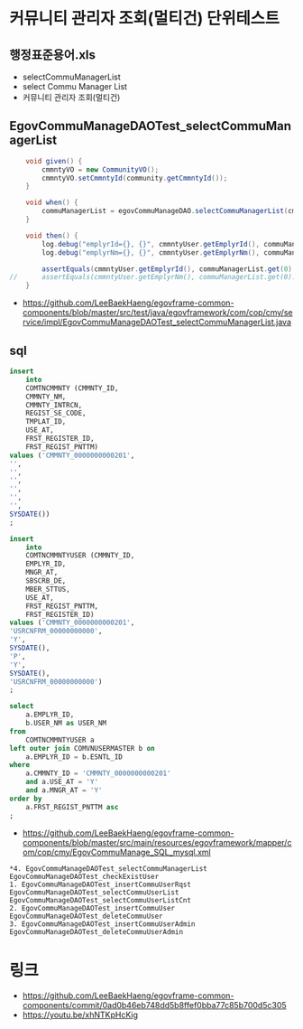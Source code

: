 # 커뮤니티 관리자 조회(멀티건) 단위테스트

## 행정표준용어.xls

- selectCommuManagerList
- select Commu Manager List
- 커뮤니티 관리자 조회(멀티건)

## EgovCommuManageDAOTest_selectCommuManagerList

```java
	void given() {
		cmmntyVO = new CommunityVO();
		cmmntyVO.setCmmntyId(community.getCmmntyId());
	}

	void when() {
		commuManagerList = egovCommuManageDAO.selectCommuManagerList(cmmntyVO);
	}

	void then() {
		log.debug("emplyrId={}, {}", cmmntyUser.getEmplyrId(), commuManagerList.get(0).getEmplyrId());
		log.debug("emplyrNm={}, {}", cmmntyUser.getEmplyrNm(), commuManagerList.get(0).getEmplyrNm());

		assertEquals(cmmntyUser.getEmplyrId(), commuManagerList.get(0).getEmplyrId());
//		assertEquals(cmmntyUser.getEmplyrNm(), commuManagerList.get(0).getEmplyrNm());
	}
```

- https://github.com/LeeBaekHaeng/egovframe-common-components/blob/master/src/test/java/egovframework/com/cop/cmy/service/impl/EgovCommuManageDAOTest_selectCommuManagerList.java

## sql

```sql
insert
    into
    COMTNCMMNTY (CMMNTY_ID,
    CMMNTY_NM,
    CMMNTY_INTRCN,
    REGIST_SE_CODE,
    TMPLAT_ID,
    USE_AT,
    FRST_REGISTER_ID,
    FRST_REGIST_PNTTM)
values ('CMMNTY_0000000000201',
'',
'',
'',
'',
'',
'',
SYSDATE())
;

insert
    into
    COMTNCMMNTYUSER (CMMNTY_ID,
    EMPLYR_ID,
    MNGR_AT,
    SBSCRB_DE,
    MBER_STTUS,
    USE_AT,
    FRST_REGIST_PNTTM,
    FRST_REGISTER_ID)
values ('CMMNTY_0000000000201',
'USRCNFRM_00000000000',
'Y',
SYSDATE(),
'P',
'Y',
SYSDATE(),
'USRCNFRM_00000000000')
;

select
    a.EMPLYR_ID,
    b.USER_NM as USER_NM
from
    COMTNCMMNTYUSER a
left outer join COMVNUSERMASTER b on
    a.EMPLYR_ID = b.ESNTL_ID
where
    a.CMMNTY_ID = 'CMMNTY_0000000000201'
    and a.USE_AT = 'Y'
    and a.MNGR_AT = 'Y'
order by
    a.FRST_REGIST_PNTTM asc
;
```

- https://github.com/LeeBaekHaeng/egovframe-common-components/blob/master/src/main/resources/egovframework/mapper/com/cop/cmy/EgovCommuManage_SQL_mysql.xml

```
*4. EgovCommuManageDAOTest_selectCommuManagerList
EgovCommuManageDAOTest_checkExistUser
1. EgovCommuManageDAOTest_insertCommuUserRqst
EgovCommuManageDAOTest_selectCommuUserList
EgovCommuManageDAOTest_selectCommuUserListCnt
2. EgovCommuManageDAOTest_insertCommuUser
EgovCommuManageDAOTest_deleteCommuUser
3. EgovCommuManageDAOTest_insertCommuUserAdmin
EgovCommuManageDAOTest_deleteCommuUserAdmin
```

# 링크

- https://github.com/LeeBaekHaeng/egovframe-common-components/commit/0ad0b46eb748dd5b8ffef0bba77c85b700d5c305
- https://youtu.be/xhNTKpHcKig
